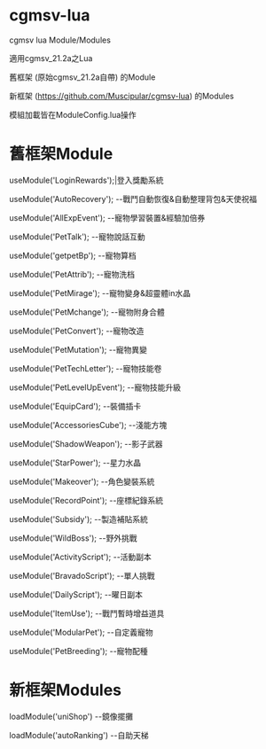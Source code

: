 # cgmsv-lua
cgmsv lua Module/Modules

適用cgmsv_21.2a之Lua

舊框架 (原始cgmsv_21.2a自帶) 的Module

新框架 (https://github.com/Muscipular/cgmsv-lua) 的Modules

模組加載皆在ModuleConfig.lua操作

# 舊框架Module
useModule('LoginRewards');|登入獎勵系統

useModule('AutoRecovery');				--戰鬥自動恢復&自動整理背包&天使祝福

useModule('AllExpEvent');					--寵物學習裝置&經驗加倍券

useModule('PetTalk');							--寵物說話互動

useModule('getpetBp');						--寵物算档

useModule('PetAttrib');						--寵物洗档

useModule('PetMirage');						--寵物變身&超靈體in水晶

useModule('PetMchange');					--寵物附身合體

useModule('PetConvert');					--寵物改造

useModule('PetMutation');					--寵物異變

useModule('PetTechLetter');				--寵物技能卷

useModule('PetLevelUpEvent');			--寵物技能升級

useModule('EquipCard');						--裝備插卡

useModule('AccessoriesCube');			--淺能方塊

useModule('ShadowWeapon');				--影子武器

useModule('StarPower');						--星力水晶

useModule('Makeover');						--角色變裝系統

useModule('RecordPoint');					--座標紀錄系統

useModule('Subsidy');							--製造補貼系統

useModule('WildBoss');						--野外挑戰

useModule('ActivityScript');			--活動副本

useModule('BravadoScript');				--單人挑戰

useModule('DailyScript');					--曜日副本

useModule('ItemUse');							--戰鬥暫時增益道具

useModule('ModularPet');					--自定義寵物

useModule('PetBreeding');					--寵物配種

# 新框架Modules
loadModule('uniShop')             --鏡像擺攤

loadModule('autoRanking')         --自助天梯

